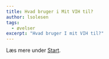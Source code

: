 ```yaml
---
title: Hvad bruger i Mit VIH til?
author: lsolesen
tags:
  - øvelser
excerpt: "Hvad bruger I mit VIH til?"
---
```


Læs mere under [Start](/start/).